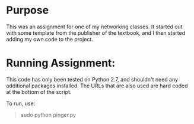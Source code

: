 # Purpose
This was an assignment for one of my networking classes. It started out with some template from the publisher of the textbook, and I then started adding my own code to the project. 

# Running Assignment:
This code has only been tested on Python 2.7, and shouldn't need any additional packages installed. 
The URLs that are also used are hard coded at the bottom of the script.

To run, use: 
> sudo python pinger.py


